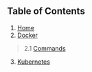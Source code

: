 ## Table of Contents
1. [Home](Home)
2. [Docker](Docker)
> 2.1 [Commands](Docker#commands)
3. [Kubernetes](Kubernetes)